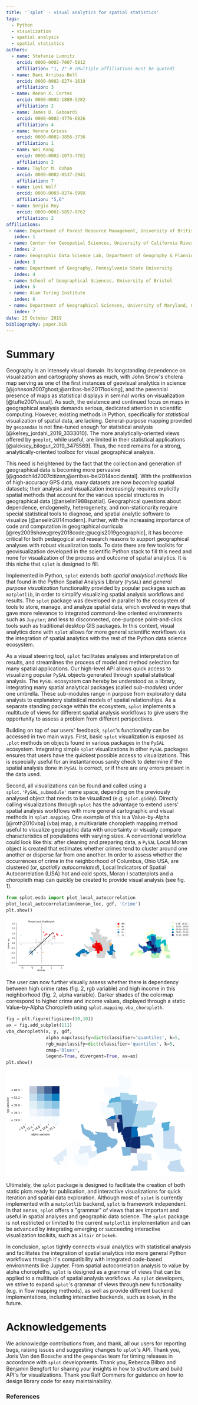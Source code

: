 ```yaml
---
title: '`splot` - visual analytics for spatial statistics'
tags:
  - Python
  - visualization
  - spatial analysis
  - spatial statistics
authors:
  - name: Stefanie Lumnitz
    orcid: 0000-0002-7007-5812
    affiliation: "1, 2" # (Multiple affiliations must be quoted)
  - name: Dani Arribas-Bell
    orcid: 0000-0002-6274-1619
    affiliation: 3
  - name: Renan X. Cortes
    orcid: 0000-0002-1889-5282
    affiliation: 2
  - name: James D. Gaboardi
    orcid: 0000-0002-4776-6826
    affiliation: 4
  - name: Verena Griess
    orcid: 0000-0002-3856-3736
    affiliation: 1
  - name: Wei Kang
    orcid: 0000-0002-1073-7781
    affiliation: 2
  - name: Taylor M. Oshan
    orcid: 0000-0002-0537-2941
    affiliation: 7
  - name: Levi Wolf
    orcid: 0000-0003-0274-599X
    affiliation: "5,6"
  - name: Sergio Rey
    orcid: 0000-0001-5857-9762
    affiliation: 2
affiliations:
 - name: Department of Forest Resource Management, University of British Columbia
   index: 1
 - name: Center for Geospatial Sciences, University of California Riverside
   index: 2
 - name: Geographic Data Science Lab, Department of Geography & Planning, University of Liverpool
   index: 3
 - name: Department of Geography, Pennsylvania State University
   index: 4
 - name: School of Geographical Sciences, University of Bristol
   index: 5
 - name: Alan Turing Institute
   index: 6
 - name: Department of Geographical Sciences, University of Maryland, College Park
   index: 7
date: 25 October 2019
bibliography: paper.bib
---
```


# Summary

Geography is an intensely visual domain. Its longstanding dependence on visualization and cartography shows as much, with John Snow's cholera map serving as one of the first instances of geovisual analytics in science [@johnson2007ghost;@arribas-bel2017looking], and the perennial presence of maps as statistical displays in seminal works on visualization [@tufte2001visual]. As such, the existence and continued focus on maps in geographical analysis demands serious, dedicated attention in scientific computing. However, existing methods in Python, specifically for *statistical* visualization of spatial data, are lacking. General-purpose mapping provided by `geopandas` is not fine-tuned enough for statistical analysis [@kelsey_jordahl_2019_3333010]. The more analytically-oriented views offered by `geoplot`, while useful, are limited in their statistical applications [@aleksey_bilogur_2019_3475569]. Thus, the need remains for a strong, analytically-oriented toolbox for visual geographical analysis.

This need is heightened by the fact that the collection and generation of geographical data is becoming more pervasive [@goodchild2007citizen;@arribas-bel2014accidental]. With the proliferation of high-accuracy GPS data, many datasets are now *becoming* spatial datasets; their analysis and visualization increasingly requires explicitly spatial methods that account for the various special structures in geographical data [@anselin1988spatial]. Geographical questions about dependence, endogeneity, heterogeneity, and non-stationarity require special statistical tools to diagnose, and spatial analytic software to visualize [@anselin2014modern]. Further, with the increasing importance of code and computation in geographical curricula [@rey2009show;@rey2018code;@ucgis2019geographic], it has become critical for both pedagogical and research reasons to support geographical analyses with robust visualization tools. To date there are few toolkits for geovisualization developed in the scientific Python stack to fill this need and none for visualization of the process and outcome of spatial analytics. It is this niche that `splot` is designed to fill.

Implemented in Python, `splot` extends both *spatial analytical methods* like that found in the Python Spatial Analysis Library (`PySAL`) and *general purpose visualization* functionality provided by popular packages such as `matplotlib`, in order to simplify visualizing spatial analysis workflows and results. The `splot` package was developed in parallel to the ecosystem of tools to store, manage, and analyze spatial data, which evolved in ways that gave more relevance to integrated command-line oriented environments such as `Jupyter`; and less to disconnected, one-purpose point-and-click tools such as traditional desktop GIS packages. In this context, visual analytics done with `splot` allows for more general scientific workflows via the integration of spatial analytics with the rest of the Python data science ecosystem.

As a visual steering tool, `splot` facilitates analyses and interpretation of results, and streamlines the process of model and method selection for many spatial applications. Our high-level API allows quick access to visualizing popular `PySAL` objects generated through spatial statistical analysis. The `PySAL` ecosystem can hereby be understood as a library, integrating many spatial analytical packages (called *sub-modules*) under one umbrella. These sub-modules range in purpose from exploratory data analysis to explanatory statistical models of spatial relationships. As a separate standing package within the ecosystem, `splot` implements a multitude of views for different spatial analysis workflows to give users the opportunity to assess a problem from different perspectives.

Building on top of our users' feedback, `splot`'s functionality can be accessed in two main ways. First, basic `splot` visualization is exposed as `.plot` methods on objects found in various packages in the `PySAL` ecosystem. Integrating simple `splot` visualizations in other `PySAL` packages ensures that users have the quickest possible access to visualizations. This is especially useful for an instantaneous sanity check to determine if the spatial analysis done in `PySAL` is correct, or if there are any errors present in the data used.

Second, all visualizations can be found and called using a `splot.'PySAL_submodule'` name space, depending on the previously analysed object that needs to be visualized (e.g. `splot.giddy`). Directly calling visualizations through `splot` has the advantage to extend users' spatial analysis workflows with more general cartographic and visual methods in `splot.mapping`. One example of this is a Value-by-Alpha [@roth2010vba] (vba) map, a multivariate choropleth mapping method useful to visualize geographic data with uncertainty or visually compare characteristics of populations with varying sizes. A conventional workflow could look like this: after cleaning and preparing data, a `PySAL` Local Moran object is created that estimates whether crimes tend to cluster around one another or disperse far from one another. In order to assess whether the occurrences of crime in the neighborhood of Columbus, Ohio USA, are clustered (or, *spatially autocorrelated*), Local Indicators of Spatial Autocorrelation (LISA) hot and cold spots, Moran I scatterplots and a choropleth map can quickly be created to provide visual analysis (see fig. 1).

```python
from splot.esda import plot_local_autocorrelation
plot_local_autocorrelation(moran_loc, gdf, 'Crime')
plt.show()
```


![Local spatial autocorrelation (see https://github.com/pysal/splot/blob/master/notebooks/esda_morans_viz.ipynb).](figs/local_autocorrelation.png)

The user can now further visually assess whether there is dependency between high crime rates (fig. 2, rgb variable) and high income in this neighborhood (fig. 2, alpha variable). Darker shades of the colormap correspond to higher crime and income values, displayed through a static Value-by-Alpha Choropleth using `splot.mapping.vba_choropleth`.


```python
fig = plt.figure(figsize=(10,10))
ax = fig.add_subplot(111)
vba_choropleth(x, y, gdf,
               alpha_mapclassify=dict(classifier='quantiles', k=5,
               rgb_mapclassify=dict(classifier='quantiles', k=5,
               cmap='Blues',
               legend=True, divergent=True, ax=ax)
plt.show()
```


![Value-by-alpha mapping (see https://github.com/pysal/splot/blob/master/notebooks/mapping_vba.ipynb).](figs/vba_choropleth.png)

Ultimately, the `splot` package is designed to facilitate the creation of both static plots ready for publication, and interactive visualizations for quick iteration and spatial data exploration. Although most of `splot` is currently implemented with a `matplotlib` backend, `splot` is framework independent. In that sense, `splot` offers a "grammar" of views that are important and useful in spatial analyses and geographic data science. The `splot` package is not restricted or limited to the current `matplotlib` implementation and can be advanced by integrating emerging or succeeding interactive visualization toolkits, such as `altair` or `bokeh`.

In conclusion, `splot` tightly connects visual analytics with statistical analysis and facilitates the integration of spatial analytics into more general Python workflows through it's compatibility with integrated code-based environments like Jupyter. From spatial autocorrelation analysis to value by alpha choropleths, `splot` is designed as a grammar of views that can be applied to a multitude of spatial analysis workflows. As `splot` developers, we strive to expand `splot`'s grammar of views through new functionality (e.g. in flow mapping methods), as well as provide different backend implementations, including interactive backends, such as `bokeh`, in the future.

# Acknowledgements

We acknowledge contributions from, and thank, all our users for reporting bugs, raising issues and suggesting changes to `splot`'s API. Thank you, Joris Van den Bossche and the `geopandas` team for timing releases in accordance with `splot` developments. Thank you, Rebecca Bilbro and Benjamin Bengfort for sharing your insights in how to structure and build API's for visualizations. Thank you Ralf Gommers for guidance on how to design library code for easy maintainability.

### References
